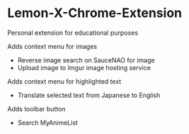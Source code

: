 Lemon-X-Chrome-Extension
========================

Personal extension for educational purposes

Adds context menu for images
- Reverse image search on SauceNAO for image
- Upload image to Imgur image hosting service

Adds context menu for highlighted text
- Translate selected text from Japanese to English

Adds toolbar button
- Search MyAnimeList

